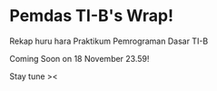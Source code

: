 # Pemdas TI-B's Wrap!
Rekap huru hara Praktikum Pemrograman Dasar TI-B

Coming Soon on 18 November 23.59!

Stay tune ><
